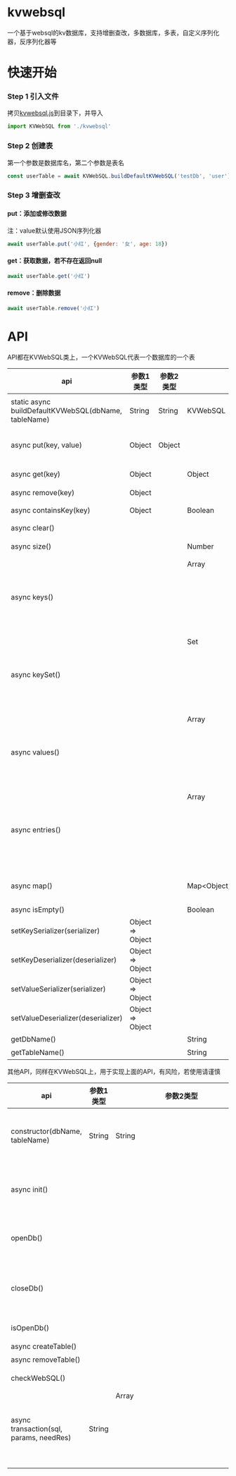 # kvwebsql
一个基于websql的kv数据库，支持增删查改，多数据库，多表，自定义序列化器，反序列化器等



# 快速开始

### Step 1 引入文件

拷贝[kvwebsql.js](https://github.com/XiaoHuaShiFu/kvwebsql/blob/main/kvwebsql.js)到目录下，并导入

```javascript
import KVWebSQL from './kvwebsql'
```

### Step 2 创建表

第一个参数是数据库名，第二个参数是表名

```javascript
const userTable = await KVWebSQL.buildDefaultKVWebSQL('testDb', 'user')
```

### Step 3 增删查改

#### put：添加或修改数据

注：value默认使用JSON序列化器

```javascript
await userTable.put('小红', {gender: '女', age: 18})
```

#### get：获取数据，若不存在返回null

```javascript
await userTable.get('小红')
```

#### remove：删除数据

```javascript
await userTable.remove('小红')
```

# API

API都在KVWebSQL类上，一个KVWebSQL代表一个数据库的一个表

| api                                                  | 参数1类型        | 参数2类型 | 返回值类型          | 说明                             |
| ---------------------------------------------------- | ---------------- | --------- | ------------------- | -------------------------------- |
| static async buildDefaultKVWebSQL(dbName, tableName) | String           | String    | KVWebSQL            | 创建一个KVWebSQL，会自动初始化   |
| async put(key, value)                                | Object           | Object    |                     | 设置值，不存在插入，存在则更新   |
| async get(key)                                       | Object           |           | Object              | 获取值，不存在返回null           |
| async remove(key)                                    | Object           |           |                     | 移除值                           |
| async containsKey(key)                               | Object           |           | Boolean             | 表是否包含key                    |
| async clear()                                        |                  |           |                     | 清空表                           |
| async size()                                         |                  |           | Number              | 获取表的记录数                   |
| async keys()                                         |                  |           | Array<Object>       | 获取全部key，返回Array集合       |
| async keySet()                                       |                  |           | Set<Object>         | 获取全部key，返回Set集合         |
| async values()                                       |                  |           | Array<Object>       | 获取全部value，返回Array集合     |
| async entries()                                      |                  |           | Array<Object>       | 获取全部key-value，返回Array集合 |
| async map()                                          |                  |           | Map<Object, Object> | 获取全部key-value，返回Map集合   |
| async isEmpty()                                      |                  |           | Boolean             | 表是否为空                       |
| setKeySerializer(serializer)                         | Object => Object |           |                     | 设置key序列化器                  |
| setKeyDeserializer(deserializer)                     | Object => Object |           |                     | 设置key反序列化器                |
| setValueSerializer(serializer)                       | Object => Object |           |                     | 设置value序列化器                |
| setValueDeserializer(deserializer)                   | Object => Object |           |                     | 设置value反序列化器              |
| getDbName()                                          |                  |           | String              | 获取数据库名                     |
| getTableName()                                       |                  |           | String              | 表名                             |

其他API，同样在KVWebSQL上，用于实现上面的API，有风险，若使用请谨慎

| api                                     | 参数1类型 | 参数2类型     | 参数3类型 | 返回值类型          | 说明                                               |
| --------------------------------------- | --------- | ------------- | --------- | ------------------- | -------------------------------------------------- |
| constructor(dbName, tableName)          | String    | String        |           | KVWebSQL            | 构造器，构造一个KVWebSQL，需要自行初始化           |
| async init()                            |           |               |           |                     | 初始化（通过new KVWebSQL()创建实例时需要调用）     |
| openDb()                                |           |               |           |                     | 打开数据库，打开后可以对数据库进行操作             |
| closeDb()                               |           |               |           |                     | 关闭数据库，关闭后会释放资源，对数据库的操作将失败 |
| isOpenDb()                              |           |               |           | Boolean             | 数据库是否打开                                     |
| async createTable()                     |           |               |           |                     | 创建表                                             |
| async removeTable()                     |           |               |           |                     | 删除表                                             |
| checkWebSQL()                           |           |               |           |                     | 检查WebSQL是否正常                                 |
| async transaction(sql, params, needRes) | String    | Array<Object> | Boolean   | SQLResultSetRowList | 执行事务的封装                                     |
